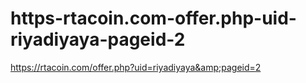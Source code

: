 # https-rtacoin.com-offer.php-uid-riyadiyaya-pageid-2
https://rtacoin.com/offer.php?uid=riyadiyaya&amp;pageid=2
